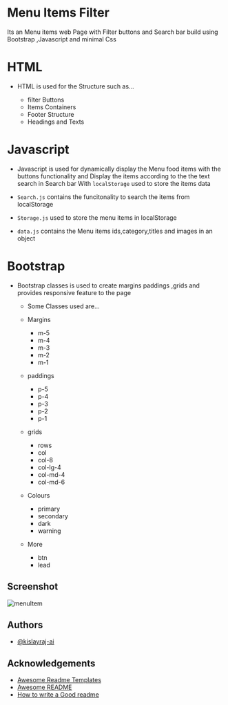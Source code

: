
# Menu Items Filter

Its an Menu items web Page with Filter
buttons and Search bar  build using Bootstrap ,Javascript
and minimal Css

# HTML

 * HTML is used for the Structure such as...
    
    * filter Buttons
    * Items Containers
    * Footer Structure
    * Headings and Texts

# Javascript

* Javascript is used for dynamically display the Menu food items
  with the buttons functionality and Display the items according to the 
  the text search in Search bar With  `localStorage` used to store the items data

* `Search.js` contains the funcitonality to search the items
  from localStorage
* `Storage.js` used to store the menu items in localStorage

* `data.js` contains the Menu items ids,category,titles and
images in an object


# Bootstrap

* Bootstrap classes is used to create margins 
  paddings ,grids and provides responsive feature to 
  the page 
    * Some Classes used are...
     * Margins
        * m-5
        * m-4
        * m-3
        * m-2
        * m-1
    * paddings

        * p-5
        * p-4
        * p-3
        * p-2
        * p-1
    
    * grids
      * rows
      * col
      * col-8
      * col-lg-4
      * col-md-4
      * col-md-6
    
    * Colours

        * primary
        * secondary
        * dark
        * warning

    * More
      * btn
      * lead
      


    





## Screenshot

![menuItem](https://user-images.githubusercontent.com/68383933/121810708-7f161a80-cc7f-11eb-9b0b-298ed0c9675b.png)



## Authors

- [@kislayraj-ai](https://www.github.com/kislayraj-ai)

  
## Acknowledgements

 - [Awesome Readme Templates](https://awesomeopensource.com/project/elangosundar/awesome-README-templates)
 - [Awesome README](https://github.com/matiassingers/awesome-readme)
 - [How to write a Good readme](https://bulldogjob.com/news/449-how-to-write-a-good-readme-for-your-github-project)

  